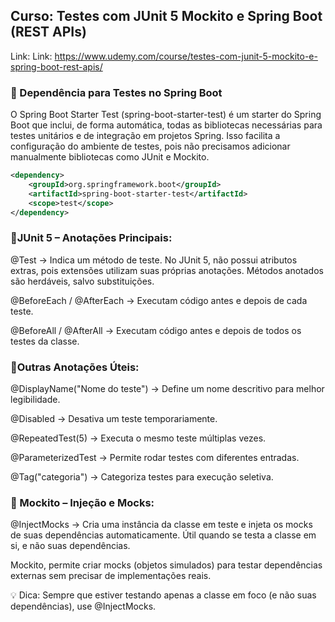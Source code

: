 ## Curso: Testes com JUnit 5 Mockito e Spring Boot (REST APIs)

Link: Link: https://www.udemy.com/course/testes-com-junit-5-mockito-e-spring-boot-rest-apis/

### 📌 Dependência para Testes no Spring Boot

O Spring Boot Starter Test (spring-boot-starter-test) é um starter do Spring Boot que inclui, de forma automática, todas as bibliotecas necessárias para testes unitários e de integração em projetos Spring. Isso facilita a configuração do ambiente de testes, pois não precisamos adicionar manualmente bibliotecas como JUnit e Mockito.
```xml
<dependency>
    <groupId>org.springframework.boot</groupId>
    <artifactId>spring-boot-starter-test</artifactId>
    <scope>test</scope>
</dependency>
```

### 🔹JUnit 5 – Anotações Principais:

@Test → Indica um método de teste. No JUnit 5, não possui atributos extras, pois extensões utilizam suas próprias anotações.
Métodos anotados são herdáveis, salvo substituições.

@BeforeEach / @AfterEach →  Executam código antes e depois de cada teste.

@BeforeAll / @AfterAll →  Executam código antes e depois de todos os testes da classe.

### 🔹Outras Anotações Úteis:

@DisplayName("Nome do teste") → Define um nome descritivo para melhor legibilidade.

@Disabled → Desativa um teste temporariamente.

@RepeatedTest(5) → Executa o mesmo teste múltiplas vezes.

@ParameterizedTest → Permite rodar testes com diferentes entradas.

@Tag("categoria") → Categoriza testes para execução seletiva.

### 🔹 Mockito – Injeção e Mocks:

@InjectMocks → Cria uma instância da classe em teste e injeta os mocks de suas dependências automaticamente. Útil quando se testa a classe em si, e não suas dependências.

Mockito, permite criar mocks (objetos simulados) para testar dependências externas sem precisar de implementações reais.

💡 Dica: Sempre que estiver testando apenas a classe em foco (e não suas dependências), use @InjectMocks. 

